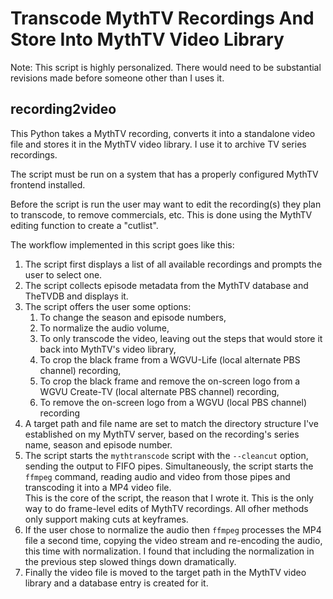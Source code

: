# Transcode MythTV Recordings And Store Into MythTV Video Library

Note: This script is highly personalized.  There would need to be substantial revisions made before someone other than I uses it.

## recording2video

This Python takes a MythTV recording, converts it into a standalone video file and stores it in the MythTV video library.  I use it to archive TV series recordings.

The script must be run on a system that has a properly configured MythTV frontend installed.

Before the script is run the user may want to edit the recording(s) they plan to transcode, to remove commercials, etc.  This is done using the MythTV editing function to create a "cutlist".

The workflow implemented in this script goes like this:
1. The script first displays a list of all available recordings and prompts the user to select one.
2. The script collects episode metadata from the MythTV database and TheTVDB and displays it.
4. The script offers the user some options:
   1. To change the season and episode numbers,
   2. To normalize the audio volume,
   3. To only transcode the video, leaving out the steps that would store it back into MythTV's video library,
   4. To crop the black frame from a WGVU-Life (local alternate PBS channel) recording,
   5. To crop the black frame and remove the on-screen logo from a WGVU Create-TV (local alternate PBS channel) recording,
   6. To remove the on-screen logo from a WGVU (local PBS channel) recording
5. A target path and file name are set to match the directory structure I've established on my MythTV server, based on the recording's series name, season and episode number.
6. The script starts the `mythtranscode` script with the `--cleancut` option, sending the output to FIFO pipes. Simultaneously, the script starts the `ffmpeg` command, reading audio and video from those pipes and transcoding it into a MP4 video file.  
  This is the core of the script, the reason that I wrote it. This is the only way to do frame-level edits of MythTV recordings. All ofher methods only support making cuts at keyframes.
6. If the user chose to normalize the audio then `ffmpeg` processes the MP4 file a second time, copying the video stream and re-encoding the audio, this time with normalization. I found that including the normalization in the previous step slowed things down dramatically.
7. Finally the video file is moved to the target path in the MythTV video library and a database entry is created for it.
